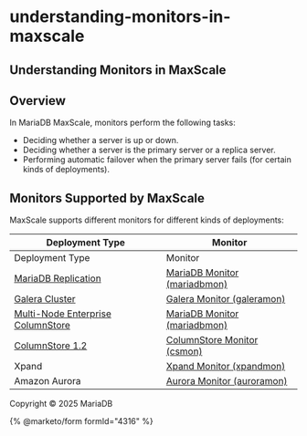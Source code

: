 # understanding-monitors-in-maxscale

## Understanding Monitors in MaxScale

## Overview

In MariaDB MaxScale, monitors perform the following tasks:

* Deciding whether a server is up or down.
* Deciding whether a server is the primary server or a replica server.
* Performing automatic failover when the primary server fails (for certain kinds of deployments).

## Monitors Supported by MaxScale

MaxScale supports different monitors for different kinds of deployments:

| Deployment Type                                                                                               | Monitor                                                                                                                   |
| ------------------------------------------------------------------------------------------------------------- | ------------------------------------------------------------------------------------------------------------------------- |
| Deployment Type                                                                                               | Monitor                                                                                                                   |
| [MariaDB Replication](https://app.gitbook.com/s/SsmexDFPv2xG2OTyO5yV/ha-and-performance/standard-replication) | [MariaDB Monitor (mariadbmon)](maxscale-mariadb-monitor-usage-mariadb-monitor/understanding-maxscales-mariadb-monitor.md) |
| [Galera Cluster](../../../../../en/mariadb-galera-cluster-quickstart/)                                        | [Galera Monitor (galeramon)](maxscale-mariadb-monitor-usage-galera-monitor.md#understanding-maxscales-galera-monitor)     |
| [Multi-Node Enterprise ColumnStore](../../../../../en/mariadb-columnstore/)                                   | [MariaDB Monitor (mariadbmon)](https://mariadb.com/kb/en/mariadb-maxscale-2208-mariadb-monitor/)                          |
| [ColumnStore 1.2](https://mariadb.com/kb/en/columnstore-storage-engine/)                                      | [ColumnStore Monitor (csmon)](https://mariadb.com/kb/en/mariadb-maxscale-2208-columnstore-monitor/)                       |
| Xpand                                                                                                         | [Xpand Monitor (xpandmon)](../../../../../en/mariadb-maxscale-2208-xpand-monitor/)                                        |
| Amazon Aurora                                                                                                 | [Aurora Monitor (auroramon)](https://mariadb.com/kb/en/mariadb-maxscale-2208-aurora-monitor/)                             |

Copyright © 2025 MariaDB

{% @marketo/form formId="4316" %}
